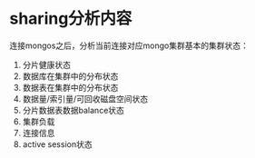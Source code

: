 # sharing分析内容
连接mongos之后，分析当前连接对应mongo集群基本的集群状态：
1. 分片健康状态
3. 数据库在集群中的分布状态
4. 数据表在集群中的分布状态
5. 数据量/索引量/可回收磁盘空间状态
6. 分片数据表数据balance状态
7. 集群负载
8. 连接信息
9. active session状态